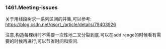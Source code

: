 ### 1461.Meeting-issues

关于用线段树求一系列区间的并集,可以参考:
https://blog.csdn.net/qsort_/article/details/79403926

注意,构造每棵树时不需要一次性地二叉分裂到底.可以在add range的时候看有需要的时候再进行,可以节省时间和空间.
